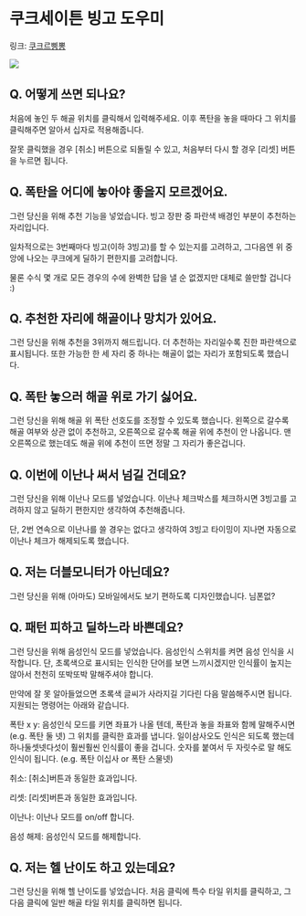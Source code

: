 # 쿠크세이튼 빙고 도우미

링크: [쿠크르삥뽕](https://ialy1595.me/kouku/)

![](https://raw.githubusercontent.com/ialy1595/kouku-saton-bingo/master/screenshot/screenshot.jpg)

## Q. 어떻게 쓰면 되나요?

처음에 놓인 두 해골 위치를 클릭해서 입력해주세요. 이후 폭탄을 놓을 때마다 그 위치를 클릭해주면 알아서 십자로 적용해줍니다.

잘못 클릭했을 경우 [취소] 버튼으로 되돌릴 수 있고, 처음부터 다시 할 경우 [리셋] 버튼을 누르면 됩니다.


## Q. 폭탄을 어디에 놓아야 좋을지 모르겠어요.

그런 당신을 위해 추천 기능을 넣었습니다. 빙고 장판 중 파란색 배경인 부분이 추천하는 자리입니다.

일차적으로는 3번째마다 빙고(이하 3빙고)를 할 수 있는지를 고려하고, 그다음엔 위 중앙에 나오는 쿠크에게 딜하기 편한지를 고려합니다.

물론 수식 몇 개로 모든 경우의 수에 완벽한 답을 낼 순 없겠지만 대체로 쓸만할 겁니다 :)


## Q. 추천한 자리에 해골이나 망치가 있어요.

그런 당신을 위해 추천을 3위까지 해드립니다. 더 추천하는 자리일수록 진한 파란색으로 표시됩니다. 또한 가능한 한 세 자리 중 하나는 해골이 없는 자리가 포함되도록 했습니다.

## Q. 폭탄 놓으러 해골 위로 가기 싫어요.
그런 당신을 위해 해골 위 폭탄 선호도를 조정할 수 있도록 했습니다. 왼쪽으로 갈수록 해골 여부와 상관 없이 추천하고, 오른쪽으로 갈수록 해골 위에 추천이 안 나옵니다. 맨 오른쪽으로 했는데도 해골 위에 추천이 뜨면 정말 그 자리가 좋은겁니다.


## Q. 이번에 이난나 써서 넘길 건데요?

그런 당신을 위해 이난나 모드를 넣었습니다. 이난나 체크박스를 체크하시면 3빙고를 고려하지 않고 딜하기 편한지만 생각하여 추천해줍니다.

단, 2번 연속으로 이난나를 쓸 경우는 없다고 생각하여 3빙고 타이밍이 지나면 자동으로 이난나 체크가 해제되도록 했습니다.


## Q. 저는 더블모니터가 아닌데요?

그런 당신을 위해 (아마도) 모바일에서도 보기 편하도록 디자인했습니다. 님폰없?


## Q. 패턴 피하고 딜하느라 바쁜데요?

그런 당신을 위해 음성인식 모드를 넣었습니다. 음성인식 스위치를 켜면 음성 인식을 시작합니다. 단, 초록색으로 표시되는 인식한 단어를 보면 느끼시겠지만 인식률이 높지는 않아서 천천히 또박또박 말해주셔야 합니다.

만약에 잘 못 알아들었으면 초록색 글씨가 사라지길 기다린 다음 말씀해주시면 됩니다. 지원되는 명령어는 아래와 같습니다.

폭탄 x y: 음성인식 모드를 키면 좌표가 나올 텐데, 폭탄과 놓을 좌표와 함께 말해주시면(e.g. 폭탄 둘 넷) 그 위치를 클릭한 효과를 냅니다. 일이삼사오도 인식은 되도록 했는데 하나둘셋넷다섯이 훨씬훨씬 인식률이 좋을 겁니다. 숫자를 붙여서 두 자릿수로 말 해도 인식이 됩니다. (e.g. 폭탄 이십사 or 폭탄 스물넷)

취소: [취소]버튼과 동일한 효과입니다.

리셋: [리셋]버튼과 동일한 효과입니다.

이난나: 이난나 모드를 on/off 합니다.

음성 해제: 음성인식 모드를 해제합니다.


## Q. 저는 헬 난이도 하고 있는데요?

그런 당신을 위해 헬 난이도를 넣었습니다. 처음 클릭에 특수 타일 위치를 클릭하고, 그 다음 클릭에 일반 해골 타일 위치를 클릭하면 됩니다.